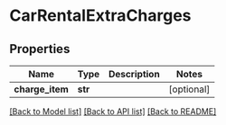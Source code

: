 # CarRentalExtraCharges

## Properties
Name | Type | Description | Notes
------------ | ------------- | ------------- | -------------
**charge_item** | **str** |  | [optional] 

[[Back to Model list]](../README.md#documentation-for-models) [[Back to API list]](../README.md#documentation-for-api-endpoints) [[Back to README]](../README.md)


